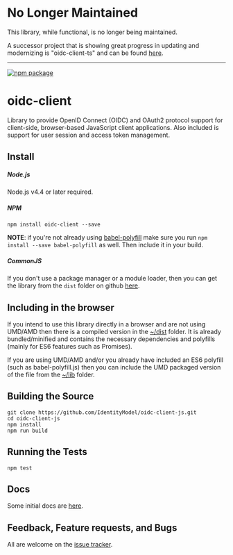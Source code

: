 # No Longer Maintained

This library, while functional, is no longer being maintained. 

A successor project that is showing great progress in updating and modernizing is "oidc-client-ts" and can be found [here](https://github.com/authts/oidc-client-ts).

--------------------------------------------------


[![npm package](https://badge.fury.io/js/oidc-client.svg)](https://www.npmjs.com/package/oidc-client)

# oidc-client

Library to provide OpenID Connect (OIDC) and OAuth2 protocol support for client-side, browser-based JavaScript client applications. 
Also included is support for user session and access token management.

## Install

##### Node.js

Node.js v4.4 or later required.

##### NPM

`npm install oidc-client --save`

**NOTE**: if you're not already using [babel-polyfill](https://www.npmjs.com/package/babel-polyfill) make sure you run
`npm install --save babel-polyfill` as well. Then include it in your build.

##### CommonJS
If you don't use a package manager or a module loader, then you can get the library from the `dist` folder on github [here](dist).

## Including in the browser

If you intend to use this library directly in a browser and are not using UMD/AMD then there is a compiled version in the [~/dist](dist) folder. 
It is already bundled/minified and contains the necessary dependencies and polyfills (mainly for ES6 features such as Promises).

If you are using UMD/AMD and/or you already have included an ES6 polyfill (such as babel-polyfill.js) then you can include the UMD packaged version of the file from the [~/lib](lib) folder.

## Building the Source

```
git clone https://github.com/IdentityModel/oidc-client-js.git
cd oidc-client-js
npm install
npm run build
```

## Running the Tests

`npm test`

## Docs

Some initial docs are [here](https://github.com/IdentityModel/oidc-client-js/wiki).

## Feedback, Feature requests, and Bugs

All are welcome on the [issue tracker](https://github.com/IdentityModel/oidc-client-js/issues).
